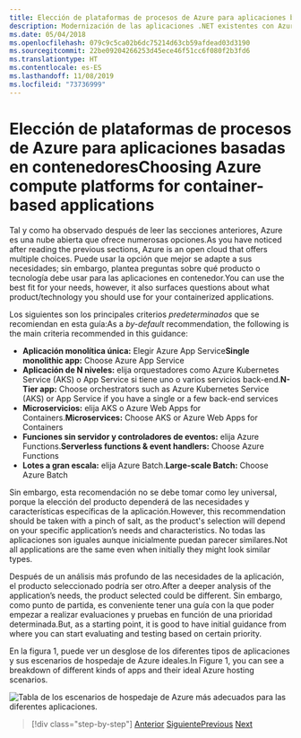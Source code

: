 ```yaml
---
title: Elección de plataformas de procesos de Azure para aplicaciones basadas en contenedores
description: Modernización de las aplicaciones .NET existentes con Azure Clour y contenedores Windows | Elección de las plataformas de proceso de Azure para las aplicaciones basadas en contenedores
ms.date: 05/04/2018
ms.openlocfilehash: 079c9c5ca02b6dc75214d63cb59afdead03d3190
ms.sourcegitcommit: 22be09204266253d45ece46f51cc6f080f2b3fd6
ms.translationtype: HT
ms.contentlocale: es-ES
ms.lasthandoff: 11/08/2019
ms.locfileid: "73736999"
---
```

# <a name="choosing-azure-compute-platforms-for-container-based-applications"></a><span data-ttu-id="706ec-103">Elección de plataformas de procesos de Azure para aplicaciones basadas en contenedores</span><span class="sxs-lookup"><span data-stu-id="706ec-103">Choosing Azure compute platforms for container-based applications</span></span>

<span data-ttu-id="706ec-104">Tal y como ha observado después de leer las secciones anteriores, Azure es una nube abierta que ofrece numerosas opciones.</span><span class="sxs-lookup"><span data-stu-id="706ec-104">As you have noticed after reading the previous sections, Azure is an open cloud that offers multiple choices.</span></span> <span data-ttu-id="706ec-105">Puede usar la opción que mejor se adapte a sus necesidades; sin embargo, plantea preguntas sobre qué producto o tecnología debe usar para las aplicaciones en contenedor.</span><span class="sxs-lookup"><span data-stu-id="706ec-105">You can use the best fit for your needs, however, it also surfaces questions about what product/technology you should use for your containerized applications.</span></span>

<span data-ttu-id="706ec-106">Los siguientes son los principales criterios *predeterminados* que se recomiendan en esta guía:</span><span class="sxs-lookup"><span data-stu-id="706ec-106">As a *by-default* recommendation, the following is the main criteria recommended in this guidance:</span></span>

- <span data-ttu-id="706ec-107">**Aplicación monolítica única:** Elegir Azure App Service</span><span class="sxs-lookup"><span data-stu-id="706ec-107">**Single monolithic app:** Choose Azure App Service</span></span>
- <span data-ttu-id="706ec-108">**Aplicación de N niveles:** elija orquestadores como Azure Kubernetes Service (AKS) o App Service si tiene uno o varios servicios back-end.</span><span class="sxs-lookup"><span data-stu-id="706ec-108">**N-Tier app:** Choose orchestrators such as Azure Kubernetes Service (AKS) or App Service if you have a single or a few back-end services</span></span>
- <span data-ttu-id="706ec-109">**Microservicios:** elija AKS o Azure Web Apps for Containers.</span><span class="sxs-lookup"><span data-stu-id="706ec-109">**Microservices:** Choose AKS or Azure Web Apps for Containers</span></span>
- <span data-ttu-id="706ec-110">**Funciones sin servidor y controladores de eventos:** elija Azure Functions.</span><span class="sxs-lookup"><span data-stu-id="706ec-110">**Serverless functions & event handlers:** Choose Azure Functions</span></span>
- <span data-ttu-id="706ec-111">**Lotes a gran escala:** elija Azure Batch.</span><span class="sxs-lookup"><span data-stu-id="706ec-111">**Large-scale Batch:** Choose Azure Batch</span></span>

<span data-ttu-id="706ec-112">Sin embargo, esta recomendación no se debe tomar como ley universal, porque la elección del producto dependerá de las necesidades y características específicas de la aplicación.</span><span class="sxs-lookup"><span data-stu-id="706ec-112">However, this recommendation should be taken with a pinch of salt, as the product's selection will depend on your specific application’s needs and characteristics.</span></span> <span data-ttu-id="706ec-113">No todas las aplicaciones son iguales aunque inicialmente puedan parecer similares.</span><span class="sxs-lookup"><span data-stu-id="706ec-113">Not all applications are the same even when initially they might look similar types.</span></span>

<span data-ttu-id="706ec-114">Después de un análisis más profundo de las necesidades de la aplicación, el producto seleccionado podría ser otro.</span><span class="sxs-lookup"><span data-stu-id="706ec-114">After a deeper analysis of the application’s needs, the product selected could be different.</span></span> <span data-ttu-id="706ec-115">Sin embargo, como punto de partida, es conveniente tener una guía con la que poder empezar a realizar evaluaciones y pruebas en función de una prioridad determinada.</span><span class="sxs-lookup"><span data-stu-id="706ec-115">But, as a starting point, it is good to have initial guidance from where you can start evaluating and testing based on certain priority.</span></span>

<span data-ttu-id="706ec-116">En la figura 1, puede ver un desglose de los diferentes tipos de aplicaciones y sus escenarios de hospedaje de Azure ideales.</span><span class="sxs-lookup"><span data-stu-id="706ec-116">In Figure 1, you can see a breakdown of different kinds of apps and their ideal Azure hosting scenarios.</span></span>

![Tabla de los escenarios de hospedaje de Azure más adecuados para las diferentes aplicaciones.](./media/choosing-azure-compute-options-for-container-based-applications/azure-hosting-scenarios-for-apps.png)

> [!div class="step-by-step"]
> <span data-ttu-id="706ec-118">[Anterior](when-to-deploy-windows-containers-to-azure-container-service-kubernetes.md)
> [Siguiente](build-resilient-services-ready-for-the-cloud-embrace-transient-failures-in-the-cloud.md)</span><span class="sxs-lookup"><span data-stu-id="706ec-118">[Previous](when-to-deploy-windows-containers-to-azure-container-service-kubernetes.md)
[Next](build-resilient-services-ready-for-the-cloud-embrace-transient-failures-in-the-cloud.md)</span></span>
